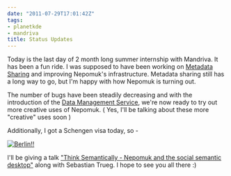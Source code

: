 ```yaml
---
date: "2011-07-29T17:01:42Z"
tags:
- planetkde
- mandriva
title: Status Updates
---
```


Today is the last day of 2 month long summer internship with Mandriva. It has been a fun ride. I was supposed to have been working on [Metadata Sharing](http://vhanda.in/blog/2011/07/sharing-your-nepomuk-repository) and improving Nepomuk's infrastructure. Metadata sharing still has a long way to go, but I'm happy with how Nepomuk is turning out.

The number of bugs have been steadily decreasing and with the introduction of the [Data Management Service](http://trueg.wordpress.com/2011/06/08/nepomuk-2-0-and-the-data-management-service/), we're now ready to try out more creative uses of Nepomuk. ( Yes, I'll be talking about these more "creative" uses soon )

Additionally, I got a Schengen visa today, so -

[![Berlin!!](/blog/images/2011/07/29/DS2011banner.png)](https://desktopsummit.org/)

I'll be giving a talk ["Think Semantically - Nepomuk and the social semantic desktop"](https://desktopsummit.org/program/sessions/think-semantically-nepomuk-and-social-semantic-desktop) along with Sebastian Trueg. I hope to see you all there :)
